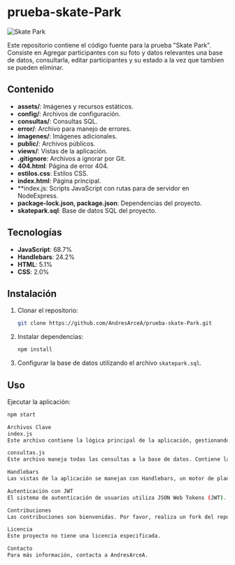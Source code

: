# prueba-skate-Park

![Skate Park](assets/skate-park.jpg)

Este repositorio contiene el código fuente para la prueba "Skate Park".
Consiste en Agregar participantes con su foto y datos relevantes  una base de datos, 
consultarla, editar participantes y su estado a la vez que tambien se pueden eliminar.


## Contenido

- **assets/**: Imágenes y recursos estáticos.
- **config/**: Archivos de configuración.
- **consultas/**: Consultas SQL.
- **error/**: Archivo para manejo de errores.
- **imagenes/**: Imágenes adicionales.
- **public/**: Archivos públicos.
- **views/**: Vistas de la aplicación.
- **.gitignore**: Archivos a ignorar por Git.
- **404.html**: Página de error 404.
- **estilos.css**: Estilos CSS.
- **index.html**: Página principal.
- **index.js: Scripts JavaScript con rutas para de servidor en NodeExpress.
- **package-lock.json, package.json**: Dependencias del proyecto.
- **skatepark.sql**: Base de datos SQL del proyecto.

## Tecnologías

- **JavaScript**: 68.7%
- **Handlebars**: 24.2%
- **HTML**: 5.1%
- **CSS**: 2.0%

## Instalación

1. Clonar el repositorio:
    ```sh
    git clone https://github.com/AndresArceA/prueba-skate-Park.git
    ```
2. Instalar dependencias:
    ```sh
    npm install
    ```
3. Configurar la base de datos utilizando el archivo `skatepark.sql`.

## Uso

Ejecutar la aplicación:
```sh
npm start

Archivos Clave
index.js
Este archivo contiene la lógica principal de la aplicación, gestionando las rutas y la conexión con la base de datos. Aquí se configuran los controladores y se definen las interacciones entre el frontend y el backend.

consultas.js
Este archivo maneja todas las consultas a la base de datos. Contiene las funciones necesarias para interactuar con la base de datos, realizar operaciones CRUD (Crear, Leer, Actualizar, Eliminar) y obtener la información requerida por la aplicación.

Handlebars
Las vistas de la aplicación se manejan con Handlebars, un motor de plantillas que permite generar HTML dinámicamente. Los archivos de las vistas se encuentran en la carpeta views/ y se utilizan para renderizar las páginas con datos del servidor.

Autenticación con JWT
El sistema de autenticación de usuarios utiliza JSON Web Tokens (JWT). Los usuarios se autentican en la vista de login (Handlebars) y, si las credenciales son válidas, se genera un token JWT que se usa para acceder a áreas protegidas de la aplicación.

Contribuciones
Las contribuciones son bienvenidas. Por favor, realiza un fork del repositorio y crea un pull request con tus cambios.

Licencia
Este proyecto no tiene una licencia especificada.

Contacto
Para más información, contacta a AndresArceA.

